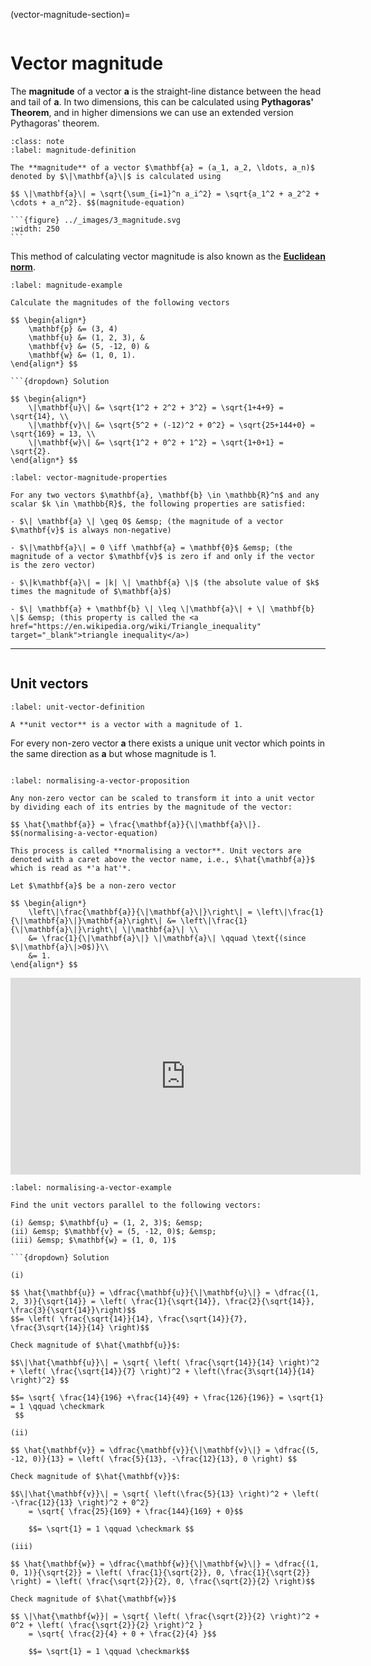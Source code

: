 
(vector-magnitude-section)=

```{index} Vector ; magnitude
```

# Vector magnitude

The **magnitude** of a vector $\mathbf{a}$ is the straight-line distance between the head and tail of $\mathbf{a}$. In two dimensions, this can be calculated using **Pythagoras' Theorem**, and in higher dimensions we can use an extended version Pythagoras' theorem.

````{prf:definition} Vector magnitude
:class: note
:label: magnitude-definition

The **magnitude** of a vector $\mathbf{a} = (a_1, a_2, \ldots, a_n)$ denoted by $\|\mathbf{a}\|$ is calculated using

$$ \|\mathbf{a}\| = \sqrt{\sum_{i=1}^n a_i^2} = \sqrt{a_1^2 + a_2^2 + \cdots + a_n^2}. $$(magnitude-equation)

```{figure} ../_images/3_magnitude.svg
:width: 250
```

````

This method of calculating vector magnitude is also known as the <a href="https://en.wikipedia.org/wiki/Norm_(mathematics)" target="_blank">**Euclidean norm**</a>. 

```{prf:example}
:label: magnitude-example

Calculate the magnitudes of the following vectors

$$ \begin{align*}
	\mathbf{p} &= (3, 4)
    \mathbf{u} &= (1, 2, 3), &
    \mathbf{v} &= (5, -12, 0) &
    \mathbf{w} &= (1, 0, 1).
\end{align*} $$

```{dropdown} Solution

$$ \begin{align*}
    \|\mathbf{u}\| &= \sqrt{1^2 + 2^2 + 3^2} = \sqrt{1+4+9} = \sqrt{14}, \\
    \|\mathbf{v}\| &= \sqrt{5^2 + (-12)^2 + 0^2} = \sqrt{25+144+0} = \sqrt{169} = 13, \\
    \|\mathbf{w}\| &= \sqrt{1^2 + 0^2 + 1^2} = \sqrt{1+0+1} = \sqrt{2}.
\end{align*} $$
```

```{prf:theorem} Properties of vector magnitude
:label: vector-magnitude-properties

For any two vectors $\mathbf{a}, \mathbf{b} \in \mathbb{R}^n$ and any scalar $k \in \mathbb{R}$, the following properties are satisfied:

- $\| \mathbf{a} \| \geq 0$ &emsp; (the magnitude of a vector $\mathbf{v}$ is always non-negative)

- $\|\mathbf{a}\| = 0 \iff \mathbf{a} = \mathbf{0}$ &emsp; (the magnitude of a vector $\mathbf{v}$ is zero if and only if the vector is the zero vector)

- $\|k\mathbf{a}\| = |k| \| \mathbf{a} \|$ (the absolute value of $k$ times the magnitude of $\mathbf{a}$)

- $\| \mathbf{a} + \mathbf{b} \| \leq \|\mathbf{a}\| + \| \mathbf{b} \|$ &emsp; (this property is called the <a href="https://en.wikipedia.org/wiki/Triangle_inequality" target="_blank">triangle inequality</a>)
```

---

```{index} Vector ; unit vector
```

## Unit vectors

```{prf:definition} Unit vectors
:label: unit-vector-definition

A **unit vector** is a vector with a magnitude of 1.
```

For every non-zero vector $\mathbf{a}$ there exists a unique unit vector which points in the same direction as $\mathbf{a}$ but whose magnitude is 1.

```{index} Vector ; normalising
```

```{prf:theorem} Normalising a vector
:label: normalising-a-vector-proposition

Any non-zero vector can be scaled to transform it into a unit vector by dividing each of its entries by the magnitude of the vector:

$$ \hat{\mathbf{a}} = \frac{\mathbf{a}}{\|\mathbf{a}\|}. $$(normalising-a-vector-equation)

This process is called **normalising a vector**. Unit vectors are denoted with a caret above the vector name, i.e., $\hat{\mathbf{a}}$ which is read as *'a hat'*.
```

```{prf:proof}
Let $\mathbf{a}$ be a non-zero vector

$$ \begin{align*}
    \left\|\frac{\mathbf{a}}{\|\mathbf{a}\|}\right\| = \left\|\frac{1}{\|\mathbf{a}\|}\mathbf{a}\right\| &= \left\|\frac{1}{\|\mathbf{a}\|}\right\| \|\mathbf{a}\| \\
    &= \frac{1}{\|\mathbf{a}\|} \|\mathbf{a}\| \qquad \text{(since $\|\mathbf{a}\|>0$)}\\
    &= 1.
\end{align*} $$
```

<iframe width="560" height="315" src="https://www.youtube.com/embed/3-LCn_dGzaY?si=t7LHv_lg7ydKI_kb&amp;start=381" title="YouTube video player" frameborder="0" allow="accelerometer; autoplay; clipboard-write; encrypted-media; gyroscope; picture-in-picture; web-share" referrerpolicy="strict-origin-when-cross-origin" allowfullscreen></iframe>


```{prf:example}
:label: normalising-a-vector-example

Find the unit vectors parallel to the following vectors:

(i) &emsp; $\mathbf{u} = (1, 2, 3)$; &emsp;
(ii) &emsp; $\mathbf{v} = (5, -12, 0)$; &emsp;
(iii) &emsp; $\mathbf{w} = (1, 0, 1)$

```{dropdown} Solution

(i)

$$ \hat{\mathbf{u}} = \dfrac{\mathbf{u}}{\|\mathbf{u}\|} = \dfrac{(1, 2, 3)}{\sqrt{14}} = \left( \frac{1}{\sqrt{14}}, \frac{2}{\sqrt{14}}, \frac{3}{\sqrt{14}}\right)$$
$$= \left( \frac{\sqrt{14}}{14}, \frac{\sqrt{14}}{7}, \frac{3\sqrt{14}}{14} \right)$$

Check magnitude of $\hat{\mathbf{u}}$:

$$\|\hat{\mathbf{u}}\| = \sqrt{ \left( \frac{\sqrt{14}}{14} \right)^2 + \left( \frac{\sqrt{14}}{7} \right)^2 + \left(\frac{3\sqrt{14}}{14} \right)^2} $$

$$= \sqrt{ \frac{14}{196} +\frac{14}{49} + \frac{126}{196}} = \sqrt{1} = 1 \qquad \checkmark
 $$

(ii)

$$ \hat{\mathbf{v}} = \dfrac{\mathbf{v}}{\|\mathbf{v}\|} = \dfrac{(5, -12, 0)}{13} = \left( \frac{5}{13}, -\frac{12}{13}, 0 \right) $$

Check magnitude of $\hat{\mathbf{v}}$:

$$\|\hat{\mathbf{v}}\| = \sqrt{ \left(\frac{5}{13} \right)^2 + \left( -\frac{12}{13} \right)^2 + 0^2} 
    = \sqrt{ \frac{25}{169} + \frac{144}{169} + 0}$$
   
    $$= \sqrt{1} = 1 \qquad \checkmark $$

(iii)

$$ \hat{\mathbf{w}} = \dfrac{\mathbf{w}}{\|\mathbf{w}\|} = \dfrac{(1, 0, 1)}{\sqrt{2}} = \left( \frac{1}{\sqrt{2}}, 0, \frac{1}{\sqrt{2}} \right) = \left( \frac{\sqrt{2}}{2}, 0, \frac{\sqrt{2}}{2} \right)$$

Check magnitude of $\hat{\mathbf{w}}$

$$ \|\hat{\mathbf{w}}| = \sqrt{ \left( \frac{\sqrt{2}}{2} \right)^2 + 0^2 + \left( \frac{\sqrt{2}}{2} \right)^2 } 
    = \sqrt{ \frac{2}{4} + 0 + \frac{2}{4} }$$
    
    $$= \sqrt{1} = 1 \qquad \checkmark$$
```
